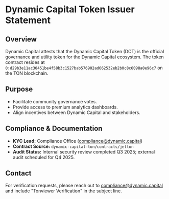 # Dynamic Capital Token Issuer Statement

## Overview

Dynamic Capital attests that the Dynamic Capital Token (DCT) is the official governance and utility token for the Dynamic Capital ecosystem. The token contract resides at `0:d29b3e11ac30451be4f58b3c1527bab576902ad662532eb2b0c8c6098a0e96c7` on the TON blockchain.

## Purpose

- Facilitate community governance votes.
- Provide access to premium analytics dashboards.
- Align incentives between Dynamic Capital and stakeholders.

## Compliance & Documentation

- **KYC Lead:** Compliance Office (compliance@dynamic.capital)
- **Contract Source:** `dynamic-capital-ton/contracts/jetton`
- **Audit Status:** Internal security review completed Q3 2025; external audit scheduled for Q4 2025.

## Contact

For verification requests, please reach out to compliance@dynamic.capital and include "Tonviewer Verification" in the subject line.
